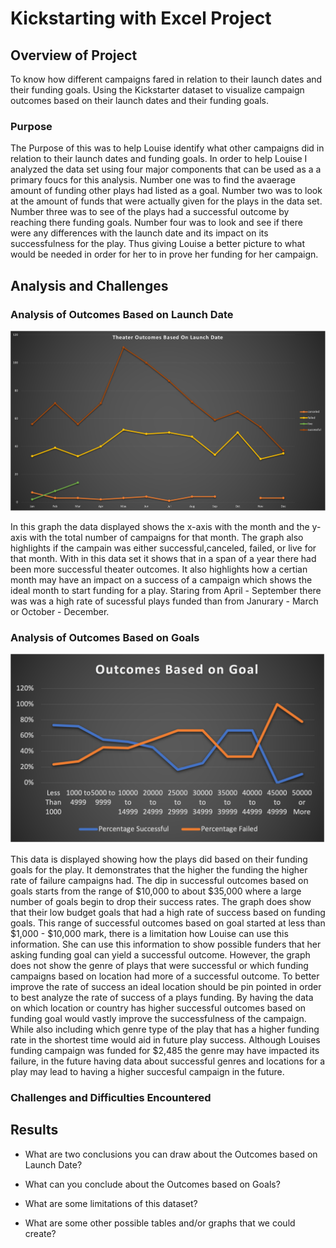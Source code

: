 # Kickstarting with Excel Project

## Overview of Project
To know how different campaigns fared in relation to their launch dates and their funding goals. Using the Kickstarter dataset to visualize campaign outcomes based on their launch dates and their funding goals. 
### Purpose
The Purpose of this was to help Louise identify what other campaigns did in relation to their launch dates and funding goals. In order to help Louise I analyzed the data set using  four major components that can be used as a a primary foucs for this analysis. Number one was to find the avaerage amount of funding other plays had listed as a goal. Number two was to look at the amount of funds that were actually given for the plays in the data set. Number three was to see of the plays had a successful outcome by reaching there funding goals. Number four was to look and see if there were any differences with the launch date and its impact on its successfulness for the play. Thus giving Louise a better picture to what would be needed in order for her to in prove her funding for her campaign.   

## Analysis and Challenges

### Analysis of Outcomes Based on Launch Date
![Theater Outcomes vs Launch](Theater_Outcomes_vs_Launch.png)

In this graph the data displayed shows the x-axis with the month and the y-axis with the total number of campaigns for that month. The graph also highlights if the campain was either successful,canceled, failed, or live for that month. With in this data set it shows that in a span of a year there had been more successful theater outcomes. It also highlights how a certian month may have an impact on a success of a campaign which shows the ideal month to start funding for a play. Staring from April - September there was was a high rate of sucessful plays funded than from Janurary - March or October - December.   

### Analysis of Outcomes Based on Goals
![Outcomes Based on Goals](Outcomes_vs_Goals.png)

This data is displayed showing how the plays did based on their funding goals for the play. It demonstrates that the higher the funding the higher rate of failure campaigns had. The dip in successful outcomes based on goals starts from the range of $10,000 to about $35,000 where a large number of goals begin to drop their success rates. The graph does show that their low budget goals that had a high rate of success based on funding goals. This range of successful outcomes based on goal started at less than $1,000 - $10,000 mark, there is a limitation how Louise can use this information. She can use this information to show possible funders that her asking funding goal can yield a successful outcome. However, the graph does not show the genre of plays that were successful or which funding campaigns based on location had more of a successful outcome. To better improve the rate of success an ideal location should be pin pointed in order to best analyze the rate of success of a plays funding. By having the data on which location or country has higher successful outcomes based on funding goal would vastly improve the successfulness of the campaign. While also including which genre type of the play that has a higher funding rate in the shortest time would aid in future play success. Although Louises funding campaign was funded for $2,485 the genre may have impacted its failure, in the future having data about successful genres and locations for a play may lead to having a higher succesful campaign in the future. 

### Challenges and Difficulties Encountered

## Results

- What are two conclusions you can draw about the Outcomes based on Launch Date?

- What can you conclude about the Outcomes based on Goals?

- What are some limitations of this dataset?

- What are some other possible tables and/or graphs that we could create?
